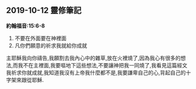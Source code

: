 ## 2019-10-12 靈修筆記

**約翰福音:15:6-8**

1. 不要在外面要在神裡面
2. 凡你們願意的祈求我就給你成就
  
  主耶穌我向你禱告,我願割去我內心中的雜草,放在火裡燒了,因為我心有很多的想法,而我不在主裡面,我要嘔地下這些想法,不要讓神把我一同燒了,我看見這篇經文我祈求你就成就,我知道我沒有上帝我什麼都不是,我要謙卑自己的心,背起自己的十字架來跟從耶穌.